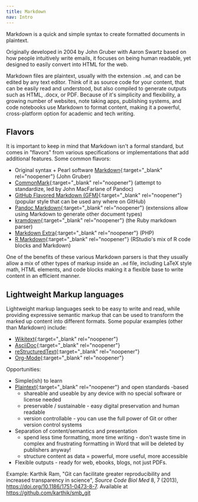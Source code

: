 ```yaml
---
title: Markdown
nav: Intro
---
```


Markdown is a quick and simple syntax to create formatted documents in plaintext.

Originally developed in 2004 by John Gruber with Aaron Swartz based on how people intuitively write emails, it focuses on being human readable, yet designed to easily convert into HTML for the web.

Markdown files are plaintext, usually with the extension `.md`, and can be edited by any text editor.
Think of it as source code for your content, that can be easily read and understood, but also compiled to generate outputs such as HTML, .docx, or PDF.
Because of it's simplicity and flexibility, a growing number of websites, note taking apps, publishing systems, and code notebooks use Markdown to format content, making it a powerful, cross-platform option for academic and tech writing. 

## Flavors

It is important to keep in mind that Markdown isn't a formal standard, but comes in "flavors" from various specifications or implementations that add additional features. 
Some common flavors:

- Original syntax + Pearl software [Markdown](https://daringfireball.net/projects/markdown/){:target="_blank" rel="noopener"} (John Gruber)
- [CommonMark](https://commonmark.org/){:target="_blank" rel="noopener"} (attempt to standardize, led by John MacFarlane of Pandoc)
- [GitHub Flavored Markdown (GFM)](https://github.github.com/gfm/){:target="_blank" rel="noopener"} (popular style that can be used any where on GitHub)
- [Pandoc Markdown](https://pandoc.org/MANUAL.html#pandocs-markdown){:target="_blank" rel="noopener"} (extensions allow using Markdown to generate other document types)
- [kramdown](https://kramdown.gettalong.org/syntax.html){:target="_blank" rel="noopener"} (the Ruby markdown parser)
- [Markdown Extra](https://michelf.ca/projects/php-markdown/extra/){:target="_blank" rel="noopener"} (PHP)
- [R Markdown](https://rmarkdown.rstudio.com/){:target="_blank" rel="noopener"} (RStudio's mix of R code blocks and Markdown)

One of the benefits of these various Markdown parsers is that they usually allow a mix of other types of markup inside an `.md` file, including LaTeX style math, HTML elements, and code blocks making it a flexible base to write content in an efficient manner.

## Lightweight Markup languages

Lightweight markup languages seek to be easy to write and read, while providing expressive semantic markup that can be used to transform the marked up content into different formats.
Some popular examples (other than Markdown) include:

- [Wikitext](https://en.wikipedia.org/wiki/Help:Wikitext){:target="_blank" rel="noopener"}
- [AsciiDoc](http://asciidoc.org/){:target="_blank" rel="noopener"}
- [reStructuredText](http://docutils.sourceforge.net/docs/ref/rst/introduction.html){:target="_blank" rel="noopener"}
- [Org-Mode](https://orgmode.org/){:target="_blank" rel="noopener"}

Opportunities:

- Simple(ish) to learn
- [Plaintext](https://en.wikipedia.org/wiki/Plain_text){:target="_blank" rel="noopener"} and open standards -based
    - shareable and useable by any device with no special software or license needed
    - preservable / sustainable - easy digital preservation and human readable
    - version controllable - you can use the full power of Git or other version control systems
- Separation of content/semantics and presentation
    - spend less time formatting, more time writing - don't waste time in complex and frustrating formatting in Word that will be deleted by publishers anyway!
    - structure content as data = powerful, more useful, more accessible
- Flexible outputs - ready for web, ebooks, blogs, not just PDFs.

Example: 
Karthik Ram, "Git can facilitate greater reproducibility and increased transparency in science", *Source Code Biol Med* 8, 7 (2013), https://doi.org/10.1186/1751-0473-8-7. Available at <https://github.com/karthik/smb_git>
